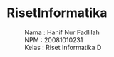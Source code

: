 # RisetInformatika
<dl>
  <dd>Nama : Hanif Nur Fadlilah</dd>
  <dd>NPM : 20081010231</dd>
  <dd>Kelas : Riset Informatika D</dd>
</dl>





